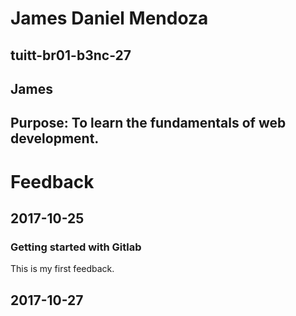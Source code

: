 # James Daniel Mendoza
## tuitt-br01-b3nc-27
## James
## Purpose: To learn the fundamentals of web development. 

# Feedback
## 2017-10-25
### Getting started with Gitlab
This is my first feedback. 

## 2017-10-27

